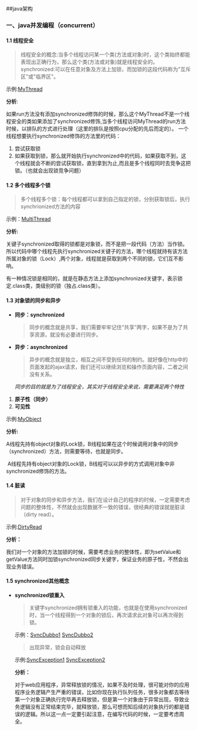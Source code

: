 ##java架构
### 一、java并发编程（concurrent）
#### 1.1 线程安全
> 线程安全的概念:当多个线程访问某一个类(方法或对象)时，这个类始终都能表现出正确行为，那么这个类(方法或对象)就是线程安全的。
> synchronized:可以在任意对象及方法上加锁，而加锁的这段代码称为"互斥区"或"临界区"。

示例:[MyThread](https://github.com/qintongbaba/java-architect/blob/master/java-concurrent/src/main/java/org/wuqinghua/thread/MyThread.java)

**分析**:  

​	   如果run方法没有添加synchronized修饰的时候，那么这个MyThread不是一个线程安全的类
​	   如果添加了synchronized修饰,当多个线程访问MyThread的run方法时候，以排队的方式进行处理（这里的排队是按照cpu分配的先后而定的）。
  一个线程想要执行synchronized修饰的方法里的代码：
1. 尝试获取锁
2. 如果获取到锁，那么就开始执行synchronized中的代码，如果获取不到，这个线程就会不断的尝试获取锁，直到拿到为止,而且是多个线程同时去竞争这把锁。（也就会出现锁竞争问题）

#### 1.2 多个线程多个锁

> 多个线程多个锁：每个线程都可以拿到自己指定的锁，分别获取锁后，执行synchrionized方法的内容

示例：[MultiThread](https://github.com/qintongbaba/java-architect/blob/master/java-concurrent/src/main/java/org/wuqinghua/thread/MultiThread.java)

**分析:**

​	 关键子synchronized取得的锁都是对象锁，而不是把一段代码（方法）当作锁。所以代码中哪个线程先执行synchronized关键子的方法，哪个线程就持有该方法所属对象的锁（Lock）,两个对象，线程就是获取到两个不同的锁，它们互不影响。

​	有一种情况锁是相同的，就是在静态方法上添加synchronized关键字，表示锁定.class类，类级别的锁（独占.class类）。

#### 1.3 对象锁的同步和异步

- **同步：synchronized** 

  > 同步的概念就是共享，我们需要牢牢记住“共享”两字，如果不是为了共享资源，就没有必要进行同步。

- **异步：asynchronized**

  > 异步的概念就是独立，相互之间不受到任何的制约。就好像在http中的页面发起的ajax请求，我们还可以继续浏览和操作页面内容，二者之间没有关系。

  *同步的目的就是为了线程安全，其实对于线程安全来说，需要满足两个特性*
1. **原子性（同步）**
2. **可见性**

示例:[MyObject](https://github.com/qintongbaba/java-architect/blob/master/java-concurrent/src/main/java/org/wuqinghua/thread/MyObject.java)

**分析:**

​	A线程先持有object对象的Lock锁，B线程如果在这个时候调用对象中的同步（synchronized）方法，则需要等待，也就是同步。

​	A线程先持有object对象的Lock锁，B线程可以以异步的方式调用对象中非 synchronized修饰的方法。

#### 1.4 脏读

> 对于对象的同步和异步方法，我们在设计自己的程序的时候，一定需要考虑问题的整体性，不然就会出现数据不一致的错误，很经典的错误就是脏读（dirty read）。

示例:[DirtyRead](https://github.com/qintongbaba/java-architect/blob/master/java-concurrent/src/main/java/org/wuqinghua/thread/DirtyRead.java)

**分析：**

​	我们对一个对象的方法加锁的时候，需要考虑业务的整体性，即为setValue和getValue方法同时加锁synchronized同步关键字，保证业务的原子性，不然会出现业务错误。

#### 1.5 synchronized其他概念

- **synchronized锁重入**

  > 关键字synchronized拥有锁重入的功能，也就是在使用synchronized时，当一个线程得到一个对象的锁后，再次请求此对象可以再次得到锁。

  示例：[SyncDubbo1](https://github.com/qintongbaba/java-architect/blob/master/java-concurrent/src/main/java/org/wuqinghua/thread/SyncDubbo1.java)        [SyncDubbo2](https://github.com/qintongbaba/java-architect/blob/master/java-concurrent/src/main/java/org/wuqinghua/thread/SyncDubbo2.java)
  >
  > 出现异常，锁会自动释放

   示例:[SyncException1](https://github.com/qintongbaba/java-architect/blob/master/java-concurrent/src/main/java/org/wuqinghua/thread/SyncException1.java)      [SyncException2](https://github.com/qintongbaba/java-architect/blob/master/java-concurrent/src/main/java/org/wuqinghua/thread/SyncException2.java)

  **分析：**

  ​	对于web应用程序，异常释放锁的情况，如果不及时处理，很可能对你的应用程序业务逻辑产生严重的错误，比如你现在执行队列任务，很多对象都去等待第一个对象正确执行完毕再去释放锁，但是第一个对象由于异常出现，导致业务逻辑没有正常结束完毕，就释放锁，那么可想而知后续的对象执行的都是错误的逻辑。所以这一点一定要引起注意，在编写代码的时候，一定要考虑周全。